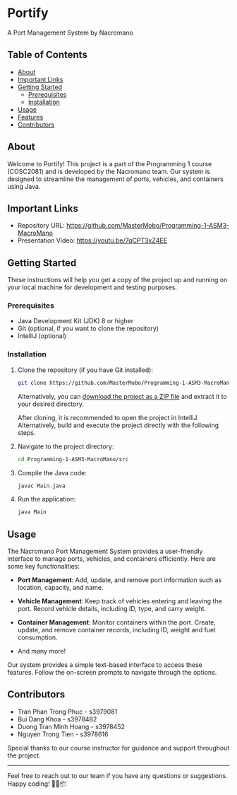 # Portify
A Port Management System by Nacromano

## Table of Contents

- [About](#about)
- [Important Links](#important-links)
- [Getting Started](#getting-started)
    - [Prerequisites](#prerequisites)
    - [Installation](#installation)
- [Usage](#usage)
- [Features](#features)
- [Contributors](#contributors)

## About

Welcome to Portify! This project is a part of the Programming 1 course (COSC2081) and is developed by the Nacromano team. Our system is designed to streamline the management of ports, vehicles, and containers using Java.

## Important Links
- Repository URL: https://github.com/MasterMobo/Programming-1-ASM3-MacroMano
- Presentation Video: https://youtu.be/7qCPT3xZ4EE

## Getting Started

These instructions will help you get a copy of the project up and running on your local machine for development and testing purposes.

### Prerequisites

- Java Development Kit (JDK) 8 or higher
- Git (optional, if you want to clone the repository)
- IntelliJ (optional)

### Installation

1. Clone the repository (if you have Git installed):

   ```bash
   git clone https://github.com/MasterMobo/Programming-1-ASM3-MacroMano.git
   ```

   Alternatively, you can [download the project as a ZIP file](https://github.com/MasterMobo/Programming-1-ASM3-MacroMano/archive/main.zip) and extract it to your desired directory. 

   After cloning, it is recommended to open the project in IntelliJ. Alternatively, build and execute the project directly with the following steps.


2. Navigate to the project directory:

   ```bash
   cd Programming-1-ASM3-MacroMano/src
   ```

3. Compile the Java code:

   ```bash
   javac Main.java
   ```

4. Run the application:

   ```bash
   java Main
   ```

## Usage

The Nacromano Port Management System provides a user-friendly interface to manage ports, vehicles, and containers efficiently. Here are some key functionalities:

- **Port Management**: Add, update, and remove port information such as location, capacity, and name.

- **Vehicle Management**: Keep track of vehicles entering and leaving the port. Record vehicle details, including ID, type, and carry weight.

- **Container Management**: Monitor containers within the port. Create, update, and remove container records, including ID, weight and fuel consumption.
- And many more!

Our system provides a simple text-based interface to access these features. Follow the on-screen prompts to navigate through the options.


## Contributors

- Tran Phan Trong Phuc - s3979081
- Bui Dang Khoa - s3978482
- Duong Tran Minh Hoang - s3978452
- Nguyen Trong Tien - s3978616

Special thanks to our course instructor for guidance and support throughout the project.

---

Feel free to reach out to our team if you have any questions or suggestions. Happy coding! 🚢🚚📦
